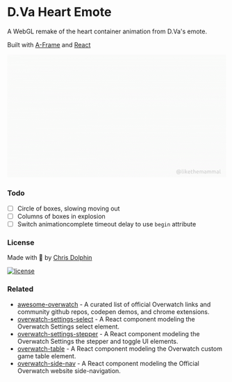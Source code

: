 D.Va Heart Emote
=========

A WebGL remake of the heart container animation from D.Va's emote.

Built with [A-Frame](https://aframe.io/) and [React](https://reactjs.org/)

![Demo gif](example/dva_heart_emote_demo.gif)

### Todo
 - [ ] Circle of boxes, slowing moving out
 - [ ] Columns of boxes in explosion
 - [ ] Switch animationcomplete timeout delay to use `begin` attribute

### License

Made with 🍊 by [Chris Dolphin](https://github.com/likethemammal)

[![license](https://img.shields.io/github/license/likethemammal/dva-heart-emote.svg?style=flat-square)](https://github.com/likethemammal/dva-heart-emote/blob/master/LICENSE)


### Related 
- [awesome-overwatch](https://github.com/likethemammal/awesome-overwatch) - A curated list of official Overwatch links and community github repos, codepen demos, and chrome extensions.
- [overwatch-settings-select](https://github.com/likethemammal/overwatch-settings-select) - A React component modeling the Overwatch Settings select element.
- [overwatch-settings-stepper](https://github.com/likethemammal/overwatch-settings-stepper) - A React component modeling the Overwatch Settings the stepper and toggle UI elements.
- [overwatch-table](https://github.com/likethemammal/overwatch-table) - A React component modeling the Overwatch custom game table element.
- [overwatch-side-nav](https://github.com/likethemammal/overwatch-side-nav) - A React component modeling the Official Overwatch website side-navigation.

